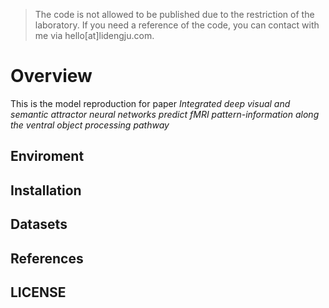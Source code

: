 > The code is not allowed to be published due to the restriction of the laboratory. 
> If you need a reference of the code, you can contact with me via hello[at]lidengju.com.

# Overview
This is the model reproduction for paper *Integrated deep visual and semantic attractor neural networks predict fMRI pattern-information along the ventral object processing pathway*

## Enviroment

## Installation

## Datasets

## References

## LICENSE

